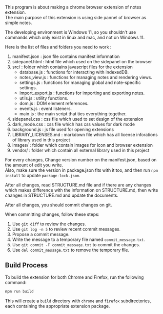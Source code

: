 This program is about making a chrome browser extension of notes extension.  
The main purpose of this extension is using side pannel of browser as simple notes.  

The developing environment is Windows 11, so you shouldn't use commands which only exist in linux and mac, and not on Windows 11.

Here is the list of files and folders you need to work :  

1. manifest.json : json file contains manifest information  
2. sidepanel.html : html file which used on the sidepanel on the browser  
3. src/ : folder which contains javascript files for the extension
    - database.js : functions for interacting with IndexedDB.
    - notes_view.js : functions for managing notes and rendering views.
    - settings.js : functions for managing global and note-specific settings.
    - import_export.js : functions for importing and exporting notes.
    - utils.js : utility functions.
    - dom.js : DOM element references.
    - events.js : event listeners.
    - main.js : the main script that ties everything together.
4. sidepanel.css : css file which used to set design of the extension  
5. dark_mode.css : css file which has css values for dark mode  
6. background.js : js file used for opening extensions  
7. LIBRARY_LICENSES.md : markdown file which has all license inforations of library used in this project  
8. images/ : folder which contain images for icon and browser extension  
9. vendor/ : folder which contain all external library used in this project  

For every changes, Change version number on the manifest.json, based on the amount of edit you write.  
Also, make sure the version in package.json fits with it too, and then run `npm install` to update `package-lock.json`.

After all changes, read STRUCTURE.md file and if there are any changes which makes difference with the information on STRUCTURE.md, then write changes in STRUCTURE.md and update the documents.

After all changes, you should commit changes on git.

When committing changes, follow these steps:  

1. Use `git diff` to review the changes.  
2. Use `git log -n 5` to review recent commit messages.  
3. Propose a commit message.  
4. Write the message to a temporary file named `commit_message.txt`.  
5. Use `git commit -F commit_message.txt` to commit the changes.  
6. Use `del commit_message.txt` to remove the temporary file.

## Build Process

To build the extension for both Chrome and Firefox, run the following command:

```bash
npm run build
```

This will create a `build` directory with `chrome` and `firefox` subdirectories, each containing the appropriate extension package.